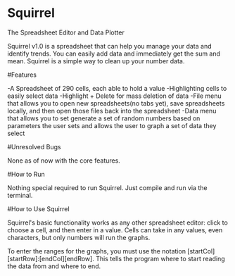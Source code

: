 # Squirrel
The Spreadsheet Editor and Data Plotter

Squirrel v1.0 is a spreadsheet that can help you manage your data and identify trends. You can easily add data and immediately get the sum and mean. Squirrel is a simple way to clean up your number data.

#Features

-A Spreadsheet of 290 cells, each able to hold a value
-Highlighting cells to easily select data 
-Highlight + Delete for mass deletion of data
-File menu that allows you to open new spreadsheets(no tabs yet), save spreadsheets locally, and then open those files back into the spreadsheet
-Data menu that allows you to set generate a set of random numbers based on parameters the user sets and allows the user to graph a set of data they select

#Unresolved Bugs

None as of now with the core features.

#How to Run

Nothing special required to run Squirrel. Just compile and run via the terminal.

#How to Use Squirrel

Squirrel's basic functionality works as any other spreadsheet editor: click to choose a cell, and then enter in a value. Cells can take in any values, even characters, but only numbers will run the graphs.

To enter the ranges for the graphs, you must use the notation [startCol][startRow]:[endCol][endRow]. This tells the program where to start reading the data from and where to end.





